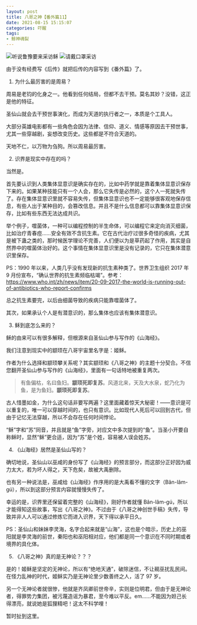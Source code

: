 ```yaml
---
layout: post
title: 八哥之神【番外篇11】
date: 2021-08-15 15:15:07
categories: 吓醒
tags:
- 鲸神魂裂
---
```

![听说鲁豫要来采访稣](/images/2019/20190207-luyu.jpg)
![请戴口罩采访](/images/2020/20200131-gauze-mask.png)

由于没有经费写《后传》就把后传的内容写到《番外篇》了。

1. 为什么最厉害的是周易？

周易是老钧的化身之一。他看到任何结局，但都不去干预。莫名其妙？没错，这正是他的特征。

圣仙山就会去干预世事演化，而成为天道的执行者之一，本质是个工具人。

大部分英雄电影都有一些角色会因为法律、信仰、道义、情感等原因去干预世事，尤其一些穿越剧，妄想改变历史。这些都是不符合天道的。

天地不仁，以万物为刍狗。所以周易最厉害。

2. 识界是现实中存在的吗？

当然是。

首先要认识到人类集体显意识是确实存在的，比如中药学就是靠着集体显意识保存下来的。如果某种技能只有一个人会，那么它失传是必然的，这个人一死就失传了。存在集体显意识里就不容易失传，但集体显意识也不一定能够很客观地保存信息，有些人出于某种目的，会篡改信息。并且不是什么信息都可以靠集体显意识保存，比如有些东西无法达成共识。

举个例子，噬菌体，一种可以编程控制的半生命体，可以编程它来定向消灭细菌，比如治疗青春痘……安全有效不含抗生素。它在古代治疗过很多奇怪的疾病，尤其是被下蛊之类的，那时候医学理论不完善，人们便以为是草药起了作用，其实是自然界中的噬菌体治好的。这个事情在集体显意识里是没有记录的，它只在集体潜意识里保存。

PS：1990 年以来，人类几乎没有发现新的抗生素种类了。世界卫生组织 2017 年 9 月份宣布，“确认世界的抗生素频临枯竭”。参考：<https://www.who.int/zh/news/item/20-09-2017-the-world-is-running-out-of-antibiotics-who-report-confirms>

总之抗生素要完，以后由细菌导致的疾病只能靠噬菌体了。

其次，如果承认个人是有潜意识的，那么集体也应该有集体潜意识。

3. 稣到底怎么来的？

稣的由来可以有很多解释，但根源来自圣仙山参与写作的《山海经》。

我们注意到现实中的颛顼在八哥宇宙里名字是：姬稣。

作者为什么选择和颛顼攀关系呢？其实颛顼和《八哥之神》的主题十分契合。不信您翻开圣仙山参与写作的《山海经》，里面有一句话特地被重复两次。

> 有鱼偏枯，名曰鱼妇。**颛顼死即复苏**。风道北来，天及大水泉，蛇乃化为鱼，是为鱼妇。**颛顼死即复苏**。

古人惜墨如金，为什么这句话非要写两遍？这里面藏着惊天大秘密！——意识是可以重复的，唯一可以穿越时间的，也只有意识。比如现代人死后可以回到古代，但由于记忆无法穿越，所以不会存在任何时间悖论。

“稣”字和“苏”同音，并且就是“鱼”字旁，对应文中多次提到的“鱼”。当圣小开要自称稣时，显然“稣”更合适，因为“苏”是个姓，容易被人误会姓苏。

4. 《山海经》居然是圣仙山写的？

确切地说，圣仙山以巫咸的身份写了《山海经》的预言部分，而这部分正好因为威力太大，若为坏人得之，天下危矣，故被大禹删除。

也有另一种说法是，巫咸给《山海经》作序用的是大禹看不懂的文字（Bân-lâm-gú），所以到这部分预言内容就慢慢失传了。

幸运的是，识界里还保留着完整的《山海经》，刚好作者就懂 Bân-lâm-gú，所以才能得知这些故事，写出《八哥之神》。不过由于《八哥之神创世手稿》失传，导致并非人人可以通过修炼它而进入识界，天下得以承平日久。

PS：圣仙山和妹妹李灵海，名字合起来就是“山海”，这也是个暗示，历史上的巫阳就是李灵海的前世，秦阳也和巫阳相对应，他们都是同一个意识在不同时期或者境界的具化体。

5. 《八哥之神》真的是无神论？？？

是的！姬稣是坚定的无神论，所以有“绝地天通”，破除迷信，不让觋巫扰乱民间。在怪力乱神的时代，姬稣实乃是无神论里少数善终之人，活了 97 岁。

另一个无神论者就很惨，他就是齐凤卿前世帝辛，实则是位明君，但由于是无神论者，得罪势力集团，被污蔑造谣为暴君，至今难以平反。em……不能因为妲己长得漂亮，就说她是狐狸精吧！这太不科学哩！

暂时扯到这里。
